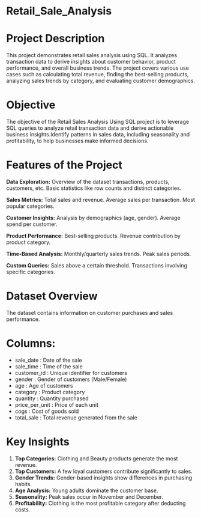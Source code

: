 # Retail_Sale_Analysis

# Project Description

This project demonstrates retail sales analysis using SQL. It analyzes transaction data to derive insights about customer behavior, product performance, and overall business trends. The project covers various use cases such as calculating total revenue, finding the best-selling products, analyzing sales trends by category, and evaluating customer demographics.

# Objective
The objective of the Retail Sales Analysis Using SQL project is to leverage SQL queries to analyze retail transaction data and derive actionable business insights.Identify patterns in sales data, including seasonality and profitability, to help businesses make informed decisions.  


# Features of the Project

**Data Exploration:**
Overview of the dataset transactions, products, customers, etc.
Basic statistics like row counts and distinct categories.

**Sales Metrics:**
Total sales and revenue.
Average sales per transaction.
Most popular categories.

**Customer Insights:**
Analysis by demographics (age, gender).
Average spend per customer.

**Product Performance:**
Best-selling products.
Revenue contribution by product category.

**Time-Based Analysis:**
Monthly/quarterly sales trends.
Peak sales periods.

**Custom Queries:**
Sales above a certain threshold.
Transactions involving specific categories.

 # Dataset Overview  
The dataset contains information on customer purchases and sales performance.  
# Columns:  
- sale_date : Date of the sale  
- sale_time : Time of the sale  
- customer_id : Unique identifier for customers  
- gender : Gender of customers (Male/Female)  
- age : Age of customers  
- category : Product category  
- quantity : Quantity purchased  
- price_per_unit : Price of each unit  
- cogs : Cost of goods sold  
- total_sale : Total revenue generated from the sale

# Key Insights
1. **Top Categories:** Clothing and Beauty products generate the most revenue.  
2. **Top Customers:** A few loyal customers contribute significantly to sales.  
3. **Gender Trends:** Gender-based insights show differences in purchasing habits.  
4. **Age Analysis:** Young adults dominate the customer base.  
5. **Seasonality:** Peak sales occur in November and December.  
6. **Profitability:** Clothing is the most profitable category after deducting costs.  





